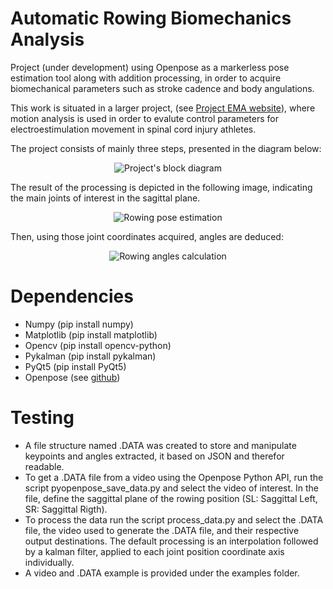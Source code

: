 # Automatic Rowing Biomechanics Analysis

Project (under development) using Openpose as a markerless pose estimation tool along with addition processing, in order to acquire biomechanical parameters such as stroke cadence and body angulations. 

This work is situated in a larger project, (see [Project EMA website](http://projectema.com)), where motion analysis is used in order to evalute control parameters for electroestimulation movement in spinal cord injury athletes.

The project consists of mainly three steps, presented in the diagram below:

<p align="center">
  <img src="https://github.com/lara-unb/ema_motion_analysis/blob/master/images/Visão_geral.png?raw=true" alt="Project's block diagram"/>
</p>

The result of the processing is depicted in the following image, indicating the main joints of interest in the sagittal plane. 

<p align="center">
  <img src="https://github.com/lara-unb/ema_motion_analysis/blob/master/images/kp.png?raw=true" alt="Rowing pose estimation"/>
</p>

Then, using those joint coordinates acquired, angles are deduced: 
 
<p align="center">
  <img src="https://github.com/lara-unb/ema_motion_analysis/blob/master/images/ang_1.png?raw=true" alt="Rowing angles calculation"/>
</p>

# Dependencies

- Numpy (pip install numpy)
- Matplotlib (pip install matplotlib)
- Opencv (pip install opencv-python)
- Pykalman (pip install pykalman)
- PyQt5 (pip install PyQt5)
- Openpose (see [github](https://github.com/CMU-Perceptual-Computing-Lab/openpose))

# Testing

- A file structure named .DATA was created to store and manipulate keypoints and angles extracted, it based on JSON and therefor readable.
- To get a .DATA file from a video using the Openpose Python API, run the script pyopenpose_save_data.py and select the video of interest. In the file, define the saggittal plane of the rowing position (SL: Saggittal Left, SR: Saggittal Rigth).
- To process the data run the script process_data.py and select the .DATA file, the video used to generate the .DATA file, and their respective output destinations. The default processing is an interpolation followed by a kalman filter, applied to each joint position coordinate axis individually.
- A video and .DATA example is provided under the examples folder.